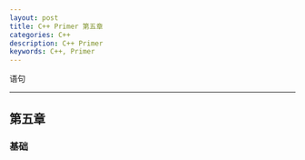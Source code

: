 ```yaml
---
layout: post
title: C++ Primer 第五章
categories: C++
description: C++ Primer
keywords: C++, Primer
---
```


语句

---

## 第五章

### 基础

